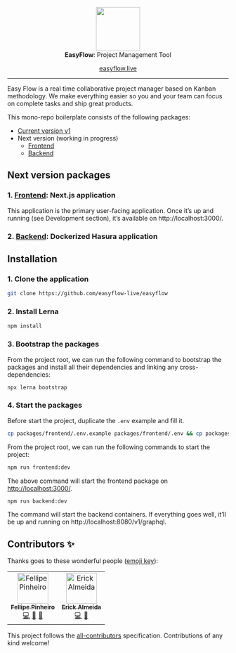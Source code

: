 <p align="center">
  <img src="https://avatars0.githubusercontent.com/u/56924174?s=400&u=8fb7ae1cdc2f64d7342cd267b8435428274b72ec&v=4" height="100" /><br/>
  <span><b>EasyFlow</b>: <span>Project Management Tool</span><br/>

  <p align="center">
    <a href="https://easyflow.live" target="_blank">easyflow.live</a>
  </p>
</p>

<hr>

Easy Flow is a real time collaborative project manager based on Kanban methodology. We make everything easier so you and your team can focus on complete tasks and ship great products.

This mono-repo boilerplate consists of the following packages:

- [Current version v1](./packages/v1)
- Next version (working in progress)
  - [Frontend](./packages/frontend)
  - [Backend](./packages/backend)

## Next version packages

### 1. [**Frontend**](./packages/frontend): Next.js application

This application is the primary user-facing application. Once it’s up and running (see Development section), it’s available on http://localhost:3000/.

### 2. [**Backend**](./packages/backend): Dockerized Hasura application

## Installation

### 1. **Clone the application**

```sh
git clone https://github.com/easyflow-live/easyflow
```

### 2. **Install Lerna**

```sh
npm install
```

### 3. **Bootstrap the packages**

From the project root, we can run the following command to bootstrap the packages and install all their dependencies and linking any cross-dependencies:

```sh
npx lerna bootstrap
```

### 4. **Start the packages**

Before start the project, duplicate the `.env` example and fill it.

```sh
cp packages/frontend/.env.example packages/frontend/.env && cp packages/backend/.env.example packages/backend/.env
```

From the project root, we can run the following commands to start the project:

```sh
npm run frontend:dev
```

The above command will start the frontend package on [http://localhost:3000/](http://localhost:3000).

```sh
npm run backend:dev
```

The command will start the backend containers. If everything goes well, it’ll be up and running on http://localhost:8080/v1/graphql.

## Contributors ✨

Thanks goes to these wonderful people ([emoji key](https://allcontributors.org/docs/en/emoji-key)):

<!-- ALL-CONTRIBUTORS-LIST:START - Do not remove or modify this section -->
<!-- prettier-ignore -->
<table>
  <tr>
    <td align="center">
      <a href="http://twitter.com/piheirofellipe">
        <img src="https://avatars2.githubusercontent.com/u/434694?s=460&v=4" width="70px;" alt="Fellipe Pinheiro"/>
        <br />
        <sub><b>Fellipe Pinheiro</b></sub>
      </a>
      <br />
      <a href="#code-pinheirofellipe" title="Code">💻</a>
      <a href="#design-pinheirofellipe" title="Code">🎨</a>
      <a href="#code-review-pinheirofellipe" title="Code">👀</a>
    </td>
    <td align="center">
      <a href="http://twitter.com/piheirofellipe">
        <img src="https://avatars3.githubusercontent.com/u/1120412?s=460&v=4" width="70px;" alt="Erick Almeida"/>
      <br /><sub><b>Erick Almeida</b></sub>
      </a>
      <br />
      <a href="#code-pinheirofellipe" title="Code">💻</a>
      <a href="#code-pinheirofellipe" title="Code">🤔</a>
    </td>
  </tr>
</table>

<!-- ALL-CONTRIBUTORS-LIST:END -->

This project follows the [all-contributors](https://github.com/all-contributors/all-contributors) specification. Contributions of any kind welcome!

